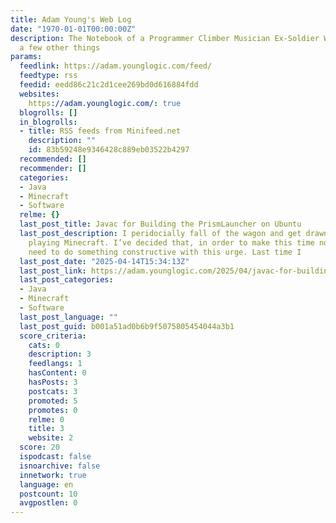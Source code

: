 ```yaml
---
title: Adam Young's Web Log
date: "1970-01-01T00:00:00Z"
description: The Notebook of a Programmer Climber Musician Ex-Soldier Woodworker and
  a few other things
params:
  feedlink: https://adam.younglogic.com/feed/
  feedtype: rss
  feedid: eedd86c21c2d1cee269bd0d616884fdd
  websites:
    https://adam.younglogic.com/: true
  blogrolls: []
  in_blogrolls:
  - title: RSS feeds from Minifeed.net
    description: ""
    id: 83b59248e9346428c889eb03522b4297
  recommended: []
  recommender: []
  categories:
  - Java
  - Minecraft
  - Software
  relme: {}
  last_post_title: Javac for Building the PrismLauncher on Ubuntu
  last_post_description: I peridocially fall of the wagon and get drawn back into
    playing Minecraft. I’ve decided that, in order to make this time not wasted, I
    need to do something constructive with this urge. Last time I
  last_post_date: "2025-04-14T15:34:13Z"
  last_post_link: https://adam.younglogic.com/2025/04/javac-for-building-the-prismlauncher-on-ubuntu/
  last_post_categories:
  - Java
  - Minecraft
  - Software
  last_post_language: ""
  last_post_guid: b001a51ad0b6b9f5075805454044a3b1
  score_criteria:
    cats: 0
    description: 3
    feedlangs: 1
    hasContent: 0
    hasPosts: 3
    postcats: 3
    promoted: 5
    promotes: 0
    relme: 0
    title: 3
    website: 2
  score: 20
  ispodcast: false
  isnoarchive: false
  innetwork: true
  language: en
  postcount: 10
  avgpostlen: 0
---
```


